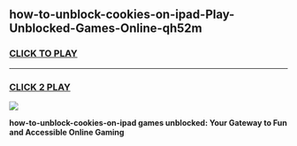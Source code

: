 
## how-to-unblock-cookies-on-ipad-Play-Unblocked-Games-Online-qh52m
<h3>
<a href="https://premium76.site?title=how-to-unblock-cookies-on-ipad&ref=25A">CLICK TO PLAY</a></h3>
<hr>

<h3>
<a href="https://premium76.site?title=how-to-unblock-cookies-on-ipad&ref=25A">CLICK 2 PLAY</a>
  
</h3>

<a href="https://premium76.site?title=how-to-unblock-cookies-on-ipad&ref=25A"><img src="https://clearcache.store/games.png"></a>


**how-to-unblock-cookies-on-ipad games unblocked: Your Gateway to Fun and Accessible Online Gaming**
